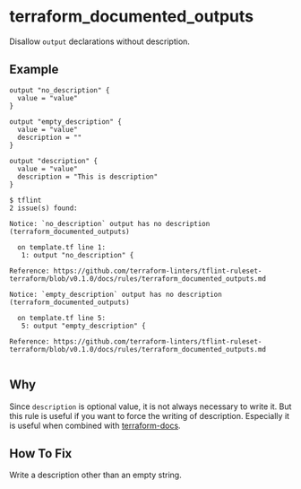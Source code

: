# terraform_documented_outputs

Disallow `output` declarations without description.

## Example

```hcl
output "no_description" {
  value = "value"
}

output "empty_description" {
  value = "value"
  description = ""
}

output "description" {
  value = "value"
  description = "This is description"
}
```

```
$ tflint
2 issue(s) found:

Notice: `no_description` output has no description (terraform_documented_outputs)

  on template.tf line 1:
   1: output "no_description" {

Reference: https://github.com/terraform-linters/tflint-ruleset-terraform/blob/v0.1.0/docs/rules/terraform_documented_outputs.md

Notice: `empty_description` output has no description (terraform_documented_outputs)

  on template.tf line 5:
   5: output "empty_description" {

Reference: https://github.com/terraform-linters/tflint-ruleset-terraform/blob/v0.1.0/docs/rules/terraform_documented_outputs.md
 
```

## Why

Since `description` is optional value, it is not always necessary to write it. But this rule is useful if you want to force the writing of description. Especially it is useful when combined with [terraform-docs](https://github.com/terraform-docs/terraform-docs).

## How To Fix

Write a description other than an empty string.
